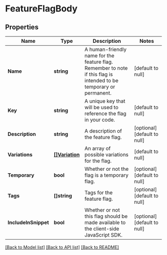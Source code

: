 # FeatureFlagBody

## Properties
Name | Type | Description | Notes
------------ | ------------- | ------------- | -------------
**Name** | **string** | A human-friendly name for the feature flag. Remember to note if this flag is intended to be temporary or permanent. | [default to null]
**Key** | **string** | A unique key that will be used to reference the flag in your code. | [default to null]
**Description** | **string** | A description of the feature flag. | [optional] [default to null]
**Variations** | [**[]Variation**](Variation.md) | An array of possible variations for the flag. | [default to null]
**Temporary** | **bool** | Whether or not the flag is a temporary flag. | [optional] [default to null]
**Tags** | **[]string** | Tags for the feature flag. | [optional] [default to null]
**IncludeInSnippet** | **bool** | Whether or not this flag should be made available to the client-side JavaScript SDK. | [optional] [default to null]

[[Back to Model list]](../README.md#documentation-for-models) [[Back to API list]](../README.md#documentation-for-api-endpoints) [[Back to README]](../README.md)


